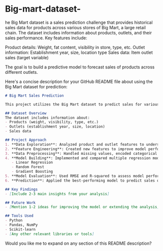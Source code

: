 # Big-mart-dataset-

he Big Mart dataset is a sales prediction challenge that provides historical sales data for products across various stores of Big Mart, a large retail chain. The dataset includes information about products, outlets, and their sales performance. Key features include:

Product details: Weight, fat content, visibility in store, type, etc.
Outlet information: Establishment year, size, location type
Sales data: Item outlet sales (target variable)

The goal is to build a predictive model to forecast sales of products across different outlets.

Here's a concise description for your GitHub README file about using the Big Mart dataset for prediction:

```markdown
# Big Mart Sales Prediction

This project utilizes the Big Mart dataset to predict sales for various products across different outlets of a large retail chain.

## Dataset Overview
The dataset includes information about:
- Products (weight, visibility, type, etc.)
- Outlets (establishment year, size, location)
- Sales data

## Project Approach
1. **Data Exploration**: Analyzed product and outlet features to understand their relationship with sales.
2. **Feature Engineering**: Created new features to improve model performance.
3. **Data Preprocessing**: Handled missing values, encoded categorical variables, and scaled numerical features.
4. **Model Building**: Implemented and compared multiple regression models:
   - Linear Regression
   - Random Forest
   - Gradient Boosting
5. **Model Evaluation**: Used RMSE and R-squared to assess model performance.
6. **Prediction**: Applied the best-performing model to predict sales on test data.

## Key Findings
- [Include 2-3 main insights from your analysis]

## Future Work
- [Mention 1-2 ideas for improving the model or extending the analysis]

## Tools Used
- Python
- Pandas, NumPy
- Scikit-learn
- [Any other relevant libraries or tools]

```

Would you like me to expand on any section of this README description?
